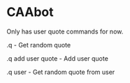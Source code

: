 # CAAbot

Only has user quote commands for now. 

.q - Get random quote

.q add user quote - Add user quote
  
.q user - Get random quote from user
